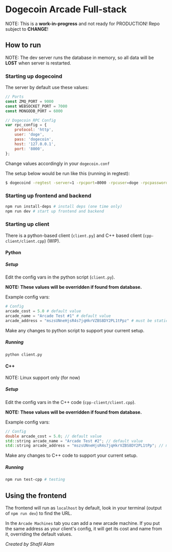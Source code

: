 # Dogecoin Arcade Full-stack

NOTE: This is a **work-in-progress** and not ready for PRODUCTION!
Repo subject to **CHANGE**!

## How to run

NOTE: The dev server runs the database in memory, so all data will be **LOST** when server is restarted.

### Starting up dogecoind

The server by default use these values:

```js
// Ports
const ZMQ_PORT = 9000
const WEBSOCKET_PORT = 7000
const MONGODB_PORT = 6000

// Dogecoin RPC Config
var rpc_config = {
    protocol: 'http',
    user: 'doge',
    pass: 'dogecoin',
    host: '127.0.0.1',
    port: '8000',
};
```

Change values accordingly in your `dogecoin.conf`

The setup below would be run like this (running in regtest):
```bash
$ dogecoind -regtest -server=1 -rpcport=8000 -rpcuser=doge -rpcpassword=dogecoin -zmqpubhashtx=tcp://127.0.0.1:9000
```

### Starting up frontend and backend

```bash
npm run install-deps # install deps (one time only)
npm run dev # start up frontend and backend
```

### Starting up client

There is a python-based client (`client.py`) and C++ based client (`cpp-client/client.cpp`) (WIP).

#### Python

##### Setup

Edit the config vars in the python script (`client.py`).

**NOTE: These values will be overridden if found from database.**

Example config vars:

```python
# Config
arcade_cost = 5.0 # default value
arcade_name = "Arcade Test #1" # default value
arcade_address = "mszsUNneHjsR4s7jqHkrVZBS8DY2PL1tPpz" # must be static
```

Make any changes to python script to support your current setup.

##### Running

```bash
python client.py
```

#### C++

NOTE: Linux support only (for now)
##### Setup

Edit the config vars in the C++ code (`cpp-client/client.cpp`).

**NOTE: These values will be overridden if found from database.**

Example config vars:

```cpp
// Config
double arcade_cost = 5.0; // default value
std::string arcade_name = "Arcade Test #2"; // default value
std::string arcade_address = "mszsUNneHjsR4s7jqHkrVZBS8DY2PL1tPp"; // must be static
```

Make any changes to C++ code to support your current setup.

##### Running

```bash
npm run test-cpp # testing

```

## Using the frontend

The frontend will run as `localhost` by default, look in your terminal (output of `npm run dev`) to find the URL.

In the `Arcade Machines` tab you can add a new arcade machine. If you put the same address as your client's config, it will get its cost and name from it, overriding the default values.

*Created by Shafil Alam*

